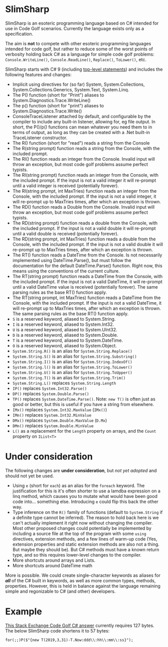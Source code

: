 # SlimSharp

SlimSharp is an esoteric programming language based on C# intended for use in Code Golf scenarios. Currently the language exists only as a specification.

The aim is **not** to compete with other esoteric programming languages intended for code golf, but rather to reduce some of the worst points of verbosity holding back C# as a language for simple code golf problems: `Console.WriteLine()`, `Console.ReadLine()`, `Replace()`, `ToLower()`, etc.

SlimSharp starts with C# 9 (including [top-level statements](https://docs.microsoft.com/en-us/dotnet/csharp/tutorials/exploration/top-level-statements)) and includes the following features and changes:

* Implicit using directives for (so far) System, System.Collections, System.Collections.Generics, System.Text, System.Linq.
* The P() function (short for "Print") aliases to System.Diagnostics.Trace.WriteLine()
* The p() function (short for "print") aliases to System.Diagnostics.Trace.Write()
* ConsoleTraceListener attached by default, and configurable by the compiler to include any built-in listener, allowing for, eg file output. 
  In short, the P()/p() functions can mean whatever you need them to in terms of output, as long as they can be created with a .Net built-in TraceListener constructor. 
* The R() function (short for "read") reads a string from the Console
* The R(string prompt) function reads a string from the Console, with the included prompt.
* The RI() function reads an integer from the Console. Invalid input will throw an exception, but most code golf problems assume perfect typists.
* The RI(string prompt) function reads an integer from the Console, with the included prompt. If the input is not a valid integer it will re-prompt until a valid integer is received (potentially forever).
* The RI(string prompt, int MaxTries) function reads an integer from the Console, with the included prompt. If the input is not a valid integer, it will re-prompt up to MaxTries times, after which an exception is thrown.
* The RD() function reads a Double from the Console. Invalid input will throw an exception, but most code golf problems assume perfect typists.
* The RD(string prompt) function reads a double from the Console, with the included prompt. If the input is not a valid double it will re-prompt until a valid double is received (potentially forever).
* The RD(string prompt, int MaxTries) function reads a double from the Console, with the included prompt. If the input is not a valid double it will re-prompt up to MaxTries times, after which an exception is thrown.
* The RT() function reads a DateTime from the Console. Is not necessarily implemented using DateTime.Parse(), but must follow the documentation for the default DateTime.Parse() function. Right now, this means using the conventions of the current culture.
* The RT(string prompt) function reads a DateTime from the Console, with the included prompt. If the input is not a valid DateTime, it will re-prompt until a valid DateTime value is received (potentially forever). The same parsing rules as the base RT() function apply.
* The RT(string prompt, int MaxTries) function reads a DateTime from the Console, with the included prompt. If the input is not a valid DateTime, it will re-prompt up to MaxTries times, after which an exception is thrown. The same parsing rules as the base RT() function apply.
* `S` is a reserved keyword, aliased to System.String.
* `I` is a reserved keyword, aliased to System.Int32.
* `U` is a reserved keyword, aliased to System.UInt32.
* `D` is a reserved keyword, aliased to System.Double.
* `T` is a reserved keyword, aliased to System.DateTime.
* `O` is a reserved keyword, aliased to System.Object.
* `System.String.R()` is an alias for `System.String.Replace()`
* `System.String.S()` is an alias for `System.String.Substring()`
* `System.String.I()` is an alias for `System.String.IndexOf()`
* `System.String.l()` is an alias for `System.String.ToLower()`
* `System.String.U()` is an alias for `System.String.ToUpper()`
* `System.String.T()` is an alias for `System.String.Trim()`
* `System.String.L()` replaces `System.String.Length`
* `IP()` replaces `System.Int32.Parse()`
* `DP()` replaces `System.Double.Parse()`
* `TP()` replaces `System.DateTime.Parse()`. Note: `new T()` is often just as good or better, but this is useful if you have a string from elsewhere.
* `IMx()` replaces `System.Int32.MaxValue` (`IMx()`)
* `IMn()` replaces `System.Int32.MinValue`
* `DMx()` replaces `System.Double.MaxValue` (`D.Mx`)
* `DMn()` replaces `System.Double.MinValue`
* `L()` as a replacement for the `Length` property on arrays, and the `Count` property on `IList<T>`

# Under consideration

The following changes are **under consideration**, but _not yet adopted_ and should not yet be used.

* Using `e` (short for `each`) as an alias for the `foreach` keyword. The justification for this is it's often shorter to use a lamdba expression on a linq method, which causes you to mutate what would have been good code into... something else. Introducing `e` could flip this back the other way.
* Type inference on the `R()` family of functions (default to `System.String` if a definite type cannot be inferred). The reason to hold back here is we can't actually implement it right now without changing the compiler. Most other proposed changes could potentially be implemented by including a source file at the top of the program with some `using` directives, extension methods, and a few lines of warm-up code (Yes, extension properties and static extension methods are also not a thing. But maybe they should be). But C# methods must have a known return type, and so this requires lower-level changes to the compiler.
* More shortcuts around arrays and Lists.
* More shortcuts around DateTime math

More is possible. We could create single-character keywords as aliases for _**all**_ of the C# built in keywords, as well as more common types, methods, properties. However, this is held in balance against the language remaining simple and regonizable to C# (and other) developers.

# Example

[This Stack Exchange Code Golf C# answer](https://codegolf.stackexchange.com/a/115112/58322) currently requires 127 bytes. The below SlimSharp code shortens it to 57 bytes:

```
for(;;)P($"{new T(2019,3,31)-T.Now:ddd\\:hh\\:mm\\:ss}");
```

